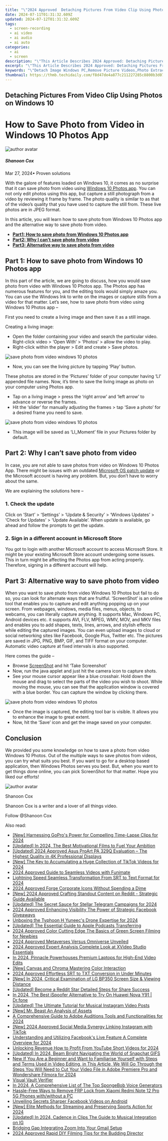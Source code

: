 ```yaml
---
title: "\"2024 Approved  Detaching Pictures From Video Clip Using Photos on Windows 10\""
date: 2024-07-11T01:31:32.609Z
updated: 2024-07-12T01:31:32.609Z
tags: 
  - screen-recording
  - ai video
  - ai audio
  - ai auto
categories: 
  - ai
  - screen
description: "\"This Article Describes 2024 Approved: Detaching Pictures From Video Clip Using Photos on Windows 10\""
excerpt: "\"This Article Describes 2024 Approved: Detaching Pictures From Video Clip Using Photos on Windows 10\""
keywords: "\"Detach Image Windows PC,Remove Picture Videos,Photo Extract Windows,Exporting Images Win10,Video-to-Image Conversion,Windows Photos Separation,Clip Image Detachment Win10\""
thumbnail: https://thmb.techidaily.com/f8d47de4a877c211227285c8800b3d072256df0cc496e2d703aa2d22ca712f5b.jpg
---
```


## Detaching Pictures From Video Clip Using Photos on Windows 10

# How to Save Photo from Video in Windows 10 Photos App

![author avatar](https://images.wondershare.com/filmora/article-images/shannon-cox.jpg)

##### Shanoon Cox

 Mar 27, 2024• Proven solutions

With the galore of features loaded on Windows 10, it comes as no surprise that it can save photo from video using [Windows 10 Photos app](https://www.microsoft.com/en-us/p/microsoft-photos/9wzdncrfjbh4?activetab=pivot:overviewtab). You can not only edit photos using this app, but capture a still photograph from a video by reviewing it frame by frame. The photo quality is similar to as that of the video’s quality that you have used to capture the still from. These live photos are in JPEG format.

In this article, you will learn how to save photo from Windows 10 Photos app and the alternative way to save photo from video.

* [**Part1: How to save photo from Windows 10 Photos app**](#part1)
* [**Part2: Why I can’t save photo from video**](#part2)
* [**Part3: Alternative way to save photo from video**](#part3)

## Part 1: How to save photo from Windows 10 Photos app

In this part of the article, we are going to discuss, how you would save photo from video with Windows 10 Photos app. The Photos app has numerous features for you, and the editing tools would simply amaze you. You can use the Windows Ink to write on the images or capture stills from a video for that matter. Let’s see, how to save photo from video using Windows 10 Photos app –

First you need to create a living image and then save it as a still image.

Creating a living image:

* Open the folder containing your video and search the particular video. Right-click video > ‘Open With’ > ‘Photos’ > allow the video to play.
* Right-click within the player > Edit and create > Save photos.

![save photo from video windows 10 photos](https://images.wondershare.com/filmora/article-images/save-photo-microsoft-photos.jpg)

* Now, you can see the living picture by tapping ‘Play’ button.

These photos are stored in the ‘Pictures’ folder of your computer having ‘LI’ appended file names. Now, it’s time to save the living image as photo on your computer using Photos app.

* Tap on a living image > press the ‘right arrow’ and ‘left arrow’ to advance or reverse the frames.
* Hit the ‘slider’ for manually adjusting the frames > tap ‘Save a photo’ for a desired frame you need to save.

![save photo from video windows 10 photos](https://images.wondershare.com/filmora/article-images/start-save-photos-from-video.jpg)

* This image will be saved as ‘LI\_Moment’ file in your Pictures folder by default.

## Part 2: Why I can’t save photo from video

In case, you are not able to save photos from video on Windows 10 Photos App. There might be issues with an outdated [Microsoft OS patch update](https://support.microsoft.com/en-us/help/311047/how-to-keep-your-windows-computer-up-to-date) or the Microsoft account is having any problem. But, you don’t have to worry about the same.

We are explaining the solutions here –

### 1\. Check the update

Click on ‘Start’ > ‘Settings’ > ‘Update & Security’ > ‘Windows Updates’ > ‘Check for Updates’ > ‘Update Available’. When update is available, go ahead and follow the prompts to get the update.

### 2\. Sign in a different account in Microsoft Store

You got to login with another Microsoft account to access Microsoft Store. It might be your existing Microsoft Store account undergoing some issues. This in turn might be affecting the Photos app from acting properly. Therefore, signing in a different account will help.

## Part 3: Alternative way to save photo from video

When you want to save photo from video Windows 10 Photos but fail to do so, you can look for alternate ways that are fruitful. ‘ScreenShot’ is an online tool that enables you to capture and edit anything popping up on your screen. From webpages, windows, media files, menus, objects, to webcams, you can literally capture anything. It supports Mac, Windows PC, Android devices etc. it supports AVI, FLV, MPEG, WMV, MOV, and MKV files and enables you to add shapes, texts, lines, arrows, and stylish effects while editing the captured images. You can even upload images to cloud or social networking sites like Facebook, Google Plus, Twitter etc. The pictures are saved in JPG, PNG, BMP, GIF, and TIFF format on your computer. Automatic video capture at fixed intervals is also supported.

Here comes the guide –

* Browse [ScreenShot](https://screenshot.net/) and hit ‘Take Screenshot’
* Now, run the java applet and just hit the camera icon to capture shots.
* See your mouse cursor appear like a blue crosshair. Hold down the mouse and drag to select the parts of the video you wish to shoot. While moving the mouse, you can see that the application window is covered with a blue border. You can capture the window by clicking there.

![save photo from video windows 10 photos](https://images.wondershare.com/filmora/article-images/screenshot-take-photo.jpg)

* Once the image is captured, the editing tool bar is visible. It allows you to enhance the image to great extent.
* Now, hit the ‘Save’ icon and get the image saved on your computer.

## Conclusion

We provided you some knowledge on how to save a photo from video Windows 10 Photos. Out of the multiple ways to save photos from videos, you can try what suits you best. If you want to go for a desktop based application, then Windows Photos serves you best. But, when you want to get things done online, you can pick ScreenShot for that matter. Hope you liked our efforts!

![author avatar](https://images.wondershare.com/filmora/article-images/shannon-cox.jpg)

Shanoon Cox

Shanoon Cox is a writer and a lover of all things video.

Follow @Shanoon Cox


<ins class="adsbygoogle"
     style="display:block"
     data-ad-format="autorelaxed"
     data-ad-client="ca-pub-7571918770474297"
     data-ad-slot="1223367746"></ins>



<ins class="adsbygoogle"
     style="display:block"
     data-ad-client="ca-pub-7571918770474297"
     data-ad-slot="8358498916"
     data-ad-format="auto"
     data-full-width-responsive="true"></ins>




<span class="atpl-alsoreadstyle">Also read:</span>
<div><ul>
<li><a href="https://article-posts.techidaily.com/new-harnessing-gopros-power-for-compelling-time-lapse-clips-for-2024/"><u>[New] Harnessing GoPro's Power for Compelling Time-Lapse Clips for 2024</u></a></li>
<li><a href="https://article-posts.techidaily.com/updated-in-2024-the-best-motivational-films-to-fuel-your-ambition/"><u>[Updated] In 2024, The Best Motivational Films to Fuel Your Ambition</u></a></li>
<li><a href="https://article-posts.techidaily.com/updated-2024-approved-asus-proart-pa-329q-evaluation-the-highest-quality-in-4k-professional-displays/"><u>[Updated] 2024 Approved  Asus ProArt PA 329Q Evaluation – The Highest Quality in 4K Professional Displays</u></a></li>
<li><a href="https://article-posts.techidaily.com/new-the-key-to-accumulating-a-huge-collection-of-tiktok-videos-for-2024/"><u>[New] The Key to Accumulating a Huge Collection of TikTok Videos for 2024</u></a></li>
<li><a href="https://article-posts.techidaily.com/2024-approved-guide-to-seamless-videos-with-funimate/"><u>2024 Approved  Guide to Seamless Videos with Funimate</u></a></li>
<li><a href="https://article-posts.techidaily.com/lightning-speed-seamless-transformation-from-srt-to-text-format-for-2024/"><u>Lightning Speed  Seamless Transformation From SRT to Text Format for 2024</u></a></li>
<li><a href="https://article-posts.techidaily.com/2024-approved-forge-corporate-icons-without-spending-a-dime/"><u>2024 Approved  Forge Corporate Icons Without Spending a Dime</u></a></li>
<li><a href="https://article-posts.techidaily.com/new-2024-approved-crafting-standout-content-on-reddit-strategic-guide-available/"><u>[New] 2024 Approved  Crafting Standout Content on Reddit - Strategic Guide Available</u></a></li>
<li><a href="https://article-posts.techidaily.com/updated-the-secret-sauce-for-stellar-telegram-campaigns-for-2024/"><u>[Updated] The Secret Sauce for Stellar Telegram Campaigns for 2024</u></a></li>
<li><a href="https://article-posts.techidaily.com/2024-approved-enhancing-visibility-the-power-of-strategic-facebook-giveaways/"><u>2024 Approved  Enhancing Visibility  The Power of Strategic Facebook Giveaways</u></a></li>
<li><a href="https://article-posts.techidaily.com/unboxing-the-typhoon-h-yuneecs-drone-expertise-for-2024/"><u>Unboxing the Typhoon H  Yuneec's Drone Expertise for 2024</u></a></li>
<li><a href="https://article-posts.techidaily.com/updated-the-essential-guide-to-apple-podcasts-transferring/"><u>[Updated] The Essential Guide to Apple Podcasts Transferring</u></a></li>
<li><a href="https://article-posts.techidaily.com/2024-approved-color-cutting-edge-the-basics-of-green-screen-filming-for-newbies/"><u>2024 Approved  Color Cutting Edge  The Basics of Green Screen Filming for Newbies</u></a></li>
<li><a href="https://article-posts.techidaily.com/2024-approved-metaverses-versus-omniverse-unveiled/"><u>2024 Approved  Metaverses Versus Omniverse Unveiled</u></a></li>
<li><a href="https://article-posts.techidaily.com/2024-approved-expert-analysis-complete-look-at-xvideo-studio-essentials/"><u>2024 Approved  Expert Analysis  Complete Look at XVideo Studio Essentials</u></a></li>
<li><a href="https://article-posts.techidaily.com/in-2024-pinnacle-powerhouses-premium-laptops-for-high-end-video-edits/"><u>In 2024, Pinnacle Powerhouses  Premium Laptops for High-End Video Edits</u></a></li>
<li><a href="https://article-posts.techidaily.com/new-canvas-and-chroma-mastering-color-interaction/"><u>[New] Canvas and Chroma  Mastering Color Interaction</u></a></li>
<li><a href="https://article-posts.techidaily.com/2024-approved-effortless-srt-to-txt-conversion-in-under-minutes/"><u>2024 Approved  Effortless SRT to TXT Conversion in Under Minutes</u></a></li>
<li><a href="https://article-posts.techidaily.com/new-in-2024-critical-examination-of-lg-bp350-screen-size-and-viewing-distance/"><u>[New] In 2024, Critical Examination of LG BP350 Screen Size & Viewing Distance</u></a></li>
<li><a href="https://extra-resources.techidaily.com/updated-become-a-reddit-star-detailed-steps-for-share-success/"><u>[Updated] Become a Reddit Star  Detailed Steps for Share Success</u></a></li>
<li><a href="https://android-pokemon-go.techidaily.com/in-2024-the-best-ispoofer-alternative-to-try-on-huawei-nova-y91-drfone-by-drfone-virtual-android/"><u>In 2024, The Best iSpoofer Alternative to Try On Huawei Nova Y91 | Dr.fone</u></a></li>
<li><a href="https://instagram-clips.techidaily.com/updated-the-ultimate-tutorial-for-musical-instagram-video-posts/"><u>[Updated] The Ultimate Tutorial for Musical Instagram Video Posts</u></a></li>
<li><a href="https://youtube-tips.techidaily.com/r-beast-an-analysis-of-assets/"><u>[New] Mr. Beast  An Analysis of Assets</u></a></li>
<li><a href="https://sound-tweaking.techidaily.com/a-comprehensive-guide-to-adobe-auditions-tools-and-functionalities-for-2024/"><u>A Comprehensive Guide to Adobe Auditions Tools and Functionalities for 2024</u></a></li>
<li><a href="https://fox-glue.techidaily.com/new-2024-approved-social-media-synergy-linking-instagram-with-tiktok/"><u>[New] 2024 Approved  Social Media Synergy  Linking Instagram with TikTok</u></a></li>
<li><a href="https://facebook-clips.techidaily.com/understanding-and-utilizing-facebooks-live-feature-a-complete-overview-for-2024/"><u>Understanding and Utilizing Facebook's Live Feature  A Complete Overview for 2024</u></a></li>
<li><a href="https://youtube-data.techidaily.com/king-revenue-how-to-profit-from-youtube-short-videos-for-2024/"><u>Unlocking Revenue  How to Profit From YouTube Short Videos for 2024</u></a></li>
<li><a href="https://snapchat-videos.techidaily.com/updated-in-2024-beam-bright-navigating-the-world-of-snapchat-gifs/"><u>[Updated] In 2024, Beam Bright  Navigating the World of Snapchat GIFS</u></a></li>
<li><a href="https://ai-video-editing.techidaily.com/1713963564925-new-if-you-are-a-beginner-and-want-to-familiarise-yourself-with-steps-and-terms-used-in-video-editing-in-this-article-we-will-go-through-the-steps-you-will-/"><u>New If You Are a Beginner and Want to Familiarise Yourself with Steps and Terms Used in Video Editing, in This Article, We Will Go Through the Steps You Will Need to Cut Your Video File in Adobe Premiere Pro and Wondershare Filmora for 2024</u></a></li>
<li><a href="https://facebook-video-recording.techidaily.com/visual-vault-verifier/"><u>Visual Vault Verifier</u></a></li>
<li><a href="https://ai-voice.techidaily.com/in-2024-a-comprehensive-list-of-the-top-spongebob-voice-generators/"><u>In 2024, A Comprehensive List of The Top SpongeBob Voice Generators</u></a></li>
<li><a href="https://bypass-frp.techidaily.com/hassle-free-ways-to-remove-frp-lock-from-xiaomi-redmi-note-12-pro-5g-phones-withwithout-a-pc-by-drfone-android/"><u>Hassle-Free Ways to Remove FRP Lock from Xiaomi Redmi Note 12 Pro 5G Phones with/without a PC</u></a></li>
<li><a href="https://facebook-video-files.techidaily.com/unveiling-secrets-sharper-facebook-videos-on-android/"><u>Unveiling Secrets  Sharper Facebook Videos on Android</u></a></li>
<li><a href="https://digital-screen-recording.techidaily.com/new-elite-methods-for-streaming-and-preserving-sports-action-for-2024/"><u>[New] Elite Methods for Streaming and Preserving Sports Action for 2024</u></a></li>
<li><a href="https://instagram-clips.techidaily.com/updated-in-2024-cadence-in-clips-the-guide-to-musical-integration-on-ig/"><u>[Updated] In 2024, Cadence in Clips  The Guide to Musical Integration on IG</u></a></li>
<li><a href="https://extra-tips.techidaily.com/bridging-gap-integrating-zoom-into-your-gmail-setup/"><u>Bridging Gap  Integrating Zoom Into Your Gmail Setup</u></a></li>
<li><a href="https://extra-guidance.techidaily.com/2024-approved-rapid-diy-filming-tips-for-the-budding-director/"><u>2024 Approved  Rapid DIY Filming Tips for the Budding Director</u></a></li>
</ul></div>
